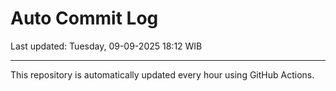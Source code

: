 # Auto Commit Log

Last updated: Tuesday, 09-09-2025 18:12 WIB

---

This repository is automatically updated every hour using GitHub Actions.
